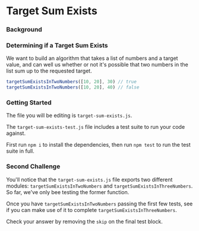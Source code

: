 # Target Sum Exists

### Background

### Determining if a Target Sum Exists

We want to build an algorithm that takes a list of numbers and a target value,
and can well us whether or not it's possible that two numbers in the list sum up
to the requested target.

```javascript
targetSumExistsInTwoNumbers([10, 20], 30) // true
targetSumExistsInTwoNumbers([10, 20], 40) // false
```

### Getting Started

The file you will be editing is `target-sum-exists.js`.

The `target-sum-exists-test.js` file includes a test suite to run your code
against.

First run `npm i` to install the dependencies, then run `npm test` to run the
test suite in full.

### Second Challenge

You'll notice that the `target-sum-exists.js` file exports two different
modules: `targetSumExistsInTwoNumbers` and `targetSumExistsInThreeNumbers`. So
far, we've only bee testing the former function.

Once you have `targetSumExistsInTwoNumbers` passing the first few tests, see if
you can make use of it to complete `targetSumExistsInThreeNumbers`.

Check your answer by removing the `skip` on the final test block.
